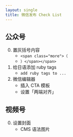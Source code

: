 ```yaml
---
layout: single
title: 微信发布 Check List
---
```


## 公众号

0. 置灰括号内容
    - `<span class="more">（`
    - `）</span></span>`
1. 给日语添加 ruby tags
    - `add ruby tags to ...`
2. 微信编辑器
    - 插入 CTA 模板
    - 设置「两端对齐」

## 视频号

0. 设置封面
    - CMS 语法图片